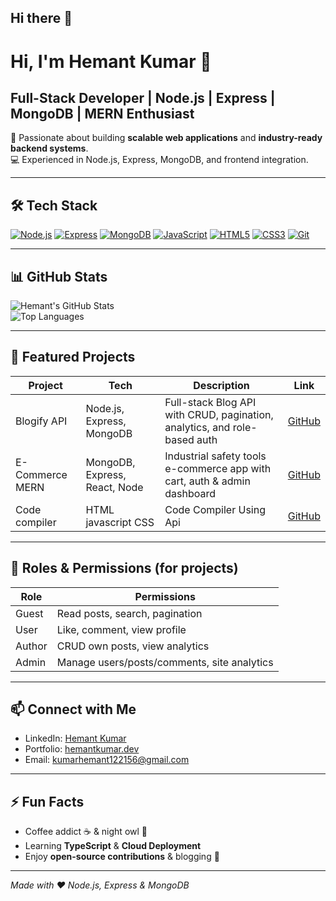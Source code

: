 ## Hi there 👋

# Hi, I'm Hemant Kumar 👋
## Full-Stack Developer | Node.js | Express | MongoDB | MERN Enthusiast

🚀 Passionate about building **scalable web applications** and **industry-ready backend systems**.  
💻 Experienced in Node.js, Express, MongoDB, and frontend integration.  


---

## 🛠 Tech Stack
[![Node.js](https://img.shields.io/badge/Node.js-18.15.0-green?logo=node.js)](https://nodejs.org/) 
[![Express](https://img.shields.io/badge/Express.js-4.18.2-lightgrey?logo=express)](https://expressjs.com/) 
[![MongoDB](https://img.shields.io/badge/MongoDB-6.0-green?logo=mongodb)](https://www.mongodb.com/) 
[![JavaScript](https://img.shields.io/badge/JavaScript-ES6-yellow?logo=javascript)](https://developer.mozilla.org/en-US/docs/Web/JavaScript) 
[![HTML5](https://img.shields.io/badge/HTML5-E34F26?logo=html5)](https://developer.mozilla.org/en-US/docs/Web/HTML) 
[![CSS3](https://img.shields.io/badge/CSS3-1572B6?logo=css3)](https://developer.mozilla.org/en-US/docs/Web/CSS) 
[![Git](https://img.shields.io/badge/Git-F05032?logo=git)](https://git-scm.com/) 

---

## 📊 GitHub Stats

![Hemant's GitHub Stats](https://github-readme-stats.vercel.app/api?username=hemant-kumar&show_icons=true&theme=radical)  
![Top Languages](https://github-readme-stats.vercel.app/api/top-langs/?username=hemant-kumar&layout=compact&theme=radical)  

---

## 🚀 Featured Projects

| Project | Tech | Description | Link |
|---------|------|-------------|------|
| Blogify API | Node.js, Express, MongoDB | Full-stack Blog API with CRUD, pagination, analytics, and role-based auth | [GitHub](https://github.com/Hemant-kkr/Url-shortner-2.0) |
| E-Commerce MERN | MongoDB, Express, React, Node | Industrial safety tools e-commerce app with cart, auth & admin dashboard | [GitHub](https://github.com/Hemant-kkr/Ecommerce) |
| Code compiler |HTML javascript CSS|Code Compiler Using Api| [GitHub](https://github.com/Hemant-kkr/compiler-project) |

---

## 🔐 Roles & Permissions (for projects)
| Role   | Permissions |
|--------|-------------|
| Guest  | Read posts, search, pagination |
| User   | Like, comment, view profile |
| Author | CRUD own posts, view analytics |
| Admin  | Manage users/posts/comments, site analytics |

---

## 📫 Connect with Me
- LinkedIn: [Hemant Kumar](www.linkedin.com/in/hemant-166240269)  
- Portfolio: [hemantkumar.dev](https://hemantkumar.dev)  
- Email: kumarhemant122156@gmail.com  

---

## ⚡ Fun Facts
- Coffee addict ☕ & night owl 🌙  
- Learning **TypeScript** & **Cloud Deployment**  
- Enjoy **open-source contributions** & blogging 📝  

---

*Made with ❤️ Node.js, Express & MongoDB*  


